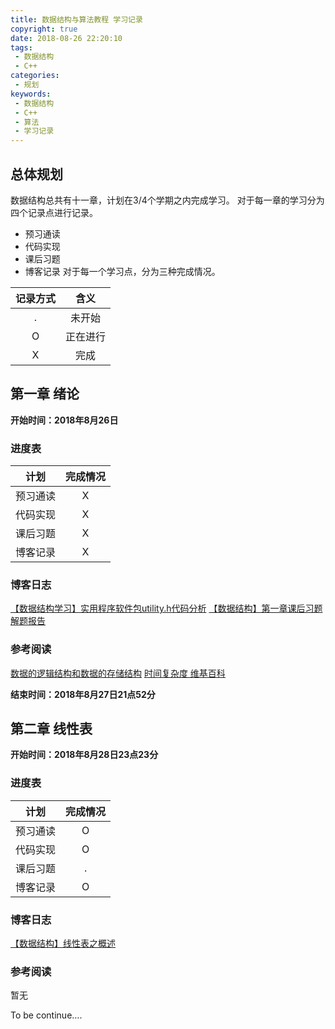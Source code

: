 ```yaml
---
title: 数据结构与算法教程 学习记录
copyright: true
date: 2018-08-26 22:20:10
tags: 
 - 数据结构
 - C++
categories:
 - 规划
keywords:
 - 数据结构
 - C++
 - 算法
 - 学习记录
---
```


## 总体规划
数据结构总共有十一章，计划在3/4个学期之内完成学习。
对于每一章的学习分为四个记录点进行记录。

 + 预习通读
 + 代码实现
 + 课后习题
 + 博客记录
对于每一个学习点，分为三种完成情况。

|记录方式|	含义|
|:---:|:--:|
|.|	未开始|
|O|	正在进行|
|X|	完成|
<!-- more -->

## 第一章 绪论
**开始时间：2018年8月26日**

### 进度表
|计划	|完成情况|
|:---:|:---:|
|预习通读	|X|
|代码实现	|X|
|课后习题	|X|
|博客记录	|X|

### 博客日志
[【数据结构学习】实用程序软件包utility.h代码分析](https://chordblog.com/%E3%80%90%E6%95%B0%E6%8D%AE%E7%BB%93%E6%9E%84%E5%AD%A6%E4%B9%A0%E3%80%91%E5%AE%9E%E7%94%A8%E7%A8%8B%E5%BA%8F%E8%BD%AF%E4%BB%B6%E5%8C%85utility-h%E4%BB%A3%E7%A0%81%E5%88%86%E6%9E%90.html)
[【数据结构】第一章课后习题解题报告](https://chordblog.com/%E3%80%90%E6%95%B0%E6%8D%AE%E7%BB%93%E6%9E%84%E3%80%91%E7%AC%AC%E4%B8%80%E7%AB%A0%E8%AF%BE%E5%90%8E%E4%B9%A0%E9%A2%98%E8%A7%A3%E9%A2%98%E6%8A%A5%E5%91%8A.html)

### 参考阅读
[数据的逻辑结构和数据的存储结构](https://blog.csdn.net/panjiao119/article/details/80663685)
[时间复杂度 维基百科](https://zh.wikipedia.org/wiki/%E6%97%B6%E9%97%B4%E5%A4%8D%E6%9D%82%E5%BA%A6)

**结束时间：2018年8月27日21点52分**

## 第二章 线性表
**开始时间：2018年8月28日23点23分**

### 进度表
|计划|	完成情况|
|:---:|:----:|
|预习通读	|O|
|代码实现	|O|
|课后习题	|.|
|博客记录	|O|
### 博客日志
[【数据结构】线性表之概述](https://chordblog.com/%E3%80%90%E6%95%B0%E6%8D%AE%E7%BB%93%E6%9E%84%E3%80%91%E7%BA%BF%E6%80%A7%E8%A1%A8%E4%B9%8B%E6%A6%82%E8%BF%B0.html)

### 参考阅读
暂无

To be continue….